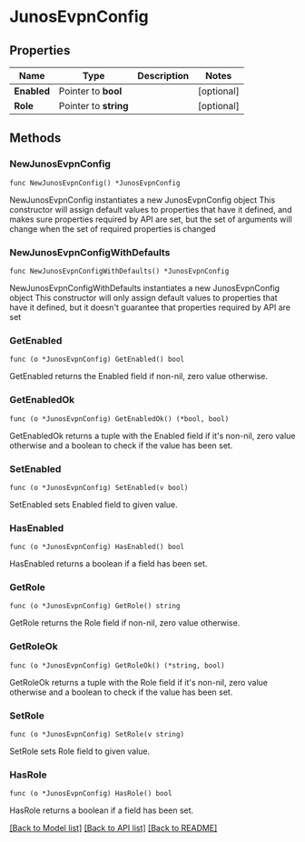 # JunosEvpnConfig

## Properties

Name | Type | Description | Notes
------------ | ------------- | ------------- | -------------
**Enabled** | Pointer to **bool** |  | [optional] 
**Role** | Pointer to **string** |  | [optional] 

## Methods

### NewJunosEvpnConfig

`func NewJunosEvpnConfig() *JunosEvpnConfig`

NewJunosEvpnConfig instantiates a new JunosEvpnConfig object
This constructor will assign default values to properties that have it defined,
and makes sure properties required by API are set, but the set of arguments
will change when the set of required properties is changed

### NewJunosEvpnConfigWithDefaults

`func NewJunosEvpnConfigWithDefaults() *JunosEvpnConfig`

NewJunosEvpnConfigWithDefaults instantiates a new JunosEvpnConfig object
This constructor will only assign default values to properties that have it defined,
but it doesn't guarantee that properties required by API are set

### GetEnabled

`func (o *JunosEvpnConfig) GetEnabled() bool`

GetEnabled returns the Enabled field if non-nil, zero value otherwise.

### GetEnabledOk

`func (o *JunosEvpnConfig) GetEnabledOk() (*bool, bool)`

GetEnabledOk returns a tuple with the Enabled field if it's non-nil, zero value otherwise
and a boolean to check if the value has been set.

### SetEnabled

`func (o *JunosEvpnConfig) SetEnabled(v bool)`

SetEnabled sets Enabled field to given value.

### HasEnabled

`func (o *JunosEvpnConfig) HasEnabled() bool`

HasEnabled returns a boolean if a field has been set.

### GetRole

`func (o *JunosEvpnConfig) GetRole() string`

GetRole returns the Role field if non-nil, zero value otherwise.

### GetRoleOk

`func (o *JunosEvpnConfig) GetRoleOk() (*string, bool)`

GetRoleOk returns a tuple with the Role field if it's non-nil, zero value otherwise
and a boolean to check if the value has been set.

### SetRole

`func (o *JunosEvpnConfig) SetRole(v string)`

SetRole sets Role field to given value.

### HasRole

`func (o *JunosEvpnConfig) HasRole() bool`

HasRole returns a boolean if a field has been set.


[[Back to Model list]](../README.md#documentation-for-models) [[Back to API list]](../README.md#documentation-for-api-endpoints) [[Back to README]](../README.md)



